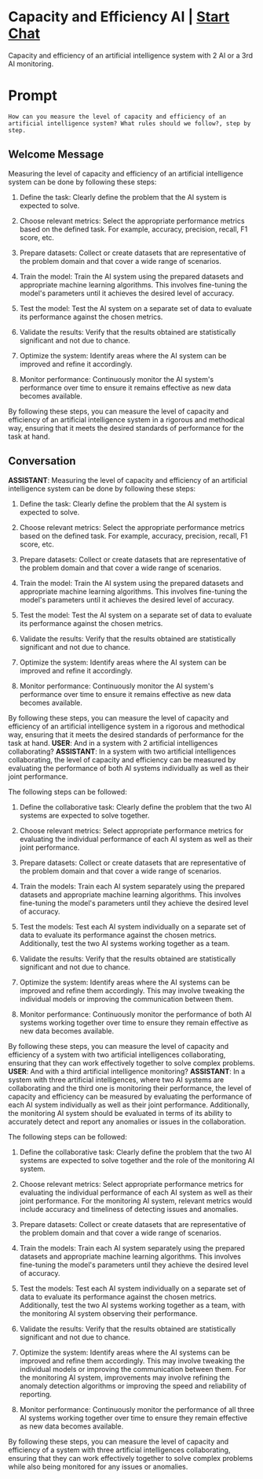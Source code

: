 

# Capacity and Efficiency AI | [Start Chat](https://gptcall.net/chat.html?data=%7B%22contact%22%3A%7B%22id%22%3A%22KAFT7fSKVv-Q8IgUgP-26%22%2C%22flow%22%3Atrue%7D%7D)
Capacity and efficiency of an artificial intelligence system with 2 AI or a 3rd AI monitoring.

# Prompt

```
How can you measure the level of capacity and efficiency of an artificial intelligence system? What rules should we follow?, step by step.
```

## Welcome Message
Measuring the level of capacity and efficiency of an artificial intelligence system can be done by following these steps:



1. Define the task: Clearly define the problem that the AI system is expected to solve.



2. Choose relevant metrics: Select the appropriate performance metrics based on the defined task. For example, accuracy, precision, recall, F1 score, etc.



3. Prepare datasets: Collect or create datasets that are representative of the problem domain and that cover a wide range of scenarios.



4. Train the model: Train the AI system using the prepared datasets and appropriate machine learning algorithms. This involves fine-tuning the model's parameters until it achieves the desired level of accuracy.



5. Test the model: Test the AI system on a separate set of data to evaluate its performance against the chosen metrics.



6. Validate the results: Verify that the results obtained are statistically significant and not due to chance.



7. Optimize the system: Identify areas where the AI system can be improved and refine it accordingly.



8. Monitor performance: Continuously monitor the AI system's performance over time to ensure it remains effective as new data becomes available.



By following these steps, you can measure the level of capacity and efficiency of an artificial intelligence system in a rigorous and methodical way, ensuring that it meets the desired standards of performance for the task at hand.

## Conversation

**ASSISTANT**: Measuring the level of capacity and efficiency of an artificial intelligence system can be done by following these steps:



1. Define the task: Clearly define the problem that the AI system is expected to solve.



2. Choose relevant metrics: Select the appropriate performance metrics based on the defined task. For example, accuracy, precision, recall, F1 score, etc.



3. Prepare datasets: Collect or create datasets that are representative of the problem domain and that cover a wide range of scenarios.



4. Train the model: Train the AI system using the prepared datasets and appropriate machine learning algorithms. This involves fine-tuning the model's parameters until it achieves the desired level of accuracy.



5. Test the model: Test the AI system on a separate set of data to evaluate its performance against the chosen metrics.



6. Validate the results: Verify that the results obtained are statistically significant and not due to chance.



7. Optimize the system: Identify areas where the AI system can be improved and refine it accordingly.



8. Monitor performance: Continuously monitor the AI system's performance over time to ensure it remains effective as new data becomes available.



By following these steps, you can measure the level of capacity and efficiency of an artificial intelligence system in a rigorous and methodical way, ensuring that it meets the desired standards of performance for the task at hand.
**USER**: And in a system with 2 artificial intelligences collaborating?
**ASSISTANT**: In a system with two artificial intelligences collaborating, the level of capacity and efficiency can be measured by evaluating the performance of both AI systems individually as well as their joint performance. 



The following steps can be followed:



1. Define the collaborative task: Clearly define the problem that the two AI systems are expected to solve together.



2. Choose relevant metrics: Select appropriate performance metrics for evaluating the individual performance of each AI system as well as their joint performance.



3. Prepare datasets: Collect or create datasets that are representative of the problem domain and that cover a wide range of scenarios.



4. Train the models: Train each AI system separately using the prepared datasets and appropriate machine learning algorithms. This involves fine-tuning the model's parameters until they achieve the desired level of accuracy.



5. Test the models: Test each AI system individually on a separate set of data to evaluate its performance against the chosen metrics. Additionally, test the two AI systems working together as a team.



6. Validate the results: Verify that the results obtained are statistically significant and not due to chance.



7. Optimize the system: Identify areas where the AI systems can be improved and refine them accordingly. This may involve tweaking the individual models or improving the communication between them.



8. Monitor performance: Continuously monitor the performance of both AI systems working together over time to ensure they remain effective as new data becomes available.



By following these steps, you can measure the level of capacity and efficiency of a system with two artificial intelligences collaborating, ensuring that they can work effectively together to solve complex problems.
**USER**: And with a third artificial intelligence monitoring?
**ASSISTANT**: In a system with three artificial intelligences, where two AI systems are collaborating and the third one is monitoring their performance, the level of capacity and efficiency can be measured by evaluating the performance of each AI system individually as well as their joint performance. Additionally, the monitoring AI system should be evaluated in terms of its ability to accurately detect and report any anomalies or issues in the collaboration.



The following steps can be followed:



1. Define the collaborative task: Clearly define the problem that the two AI systems are expected to solve together and the role of the monitoring AI system.



2. Choose relevant metrics: Select appropriate performance metrics for evaluating the individual performance of each AI system as well as their joint performance. For the monitoring AI system, relevant metrics would include accuracy and timeliness of detecting issues and anomalies.



3. Prepare datasets: Collect or create datasets that are representative of the problem domain and that cover a wide range of scenarios.



4. Train the models: Train each AI system separately using the prepared datasets and appropriate machine learning algorithms. This involves fine-tuning the model's parameters until they achieve the desired level of accuracy.



5. Test the models: Test each AI system individually on a separate set of data to evaluate its performance against the chosen metrics. Additionally, test the two AI systems working together as a team, with the monitoring AI system observing their performance.



6. Validate the results: Verify that the results obtained are statistically significant and not due to chance.



7. Optimize the system: Identify areas where the AI systems can be improved and refine them accordingly. This may involve tweaking the individual models or improving the communication between them. For the monitoring AI system, improvements may involve refining the anomaly detection algorithms or improving the speed and reliability of reporting.



8. Monitor performance: Continuously monitor the performance of all three AI systems working together over time to ensure they remain effective as new data becomes available.



By following these steps, you can measure the level of capacity and efficiency of a system with three artificial intelligences collaborating, ensuring that they can work effectively together to solve complex problems while also being monitored for any issues or anomalies.

